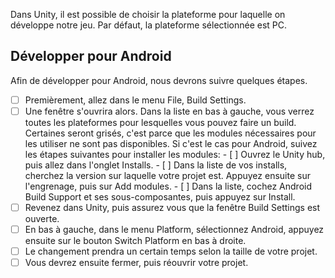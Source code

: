 

Dans Unity, il est possible de choisir la plateforme pour laquelle on développe notre jeu. Par défaut, la plateforme sélectionnée est PC.   


       

## Développer pour Android
Afin de développer pour Android, nous devrons suivre quelques étapes.    

- [ ] Premièrement, allez dans le menu File, Build Settings.
- [ ] Une fenêtre s'ouvrira alors. Dans la liste en bas à gauche, vous verrez toutes les plateformes pour lesquelles vous pouvez faire un build. Certaines seront grisés, c'est parce que les modules nécessaires pour les utiliser ne sont pas disponibles. Si c'est le cas pour Android, suivez les étapes suivantes pour installer les modules:
       - [ ] Ouvrez le Unity hub, puis allez dans l'onglet Installs.
       - [ ] Dans la liste de vos installs, cherchez la version sur laquelle votre projet est. Appuyez ensuite sur l'engrenage, puis sur Add modules.
       - [ ] Dans la liste, cochez Android Build Support et ses sous-composantes, puis appuyez sur Install.
- [ ] Revenez dans Unity, puis assurez vous que la fenêtre Build Settings est ouverte.
- [ ] En bas à gauche, dans le menu Platform, sélectionnez Android, appuyez ensuite sur le bouton Switch Platform en bas à droite.
- [ ] Le changement prendra un certain temps selon la taille de votre projet.
- [ ] Vous devrez ensuite fermer, puis réouvrir votre projet.
